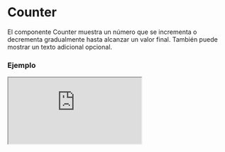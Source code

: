 # Counter

El componente Counter muestra un número que se incrementa o decrementa gradualmente hasta alcanzar un valor final. También puede mostrar un texto adicional opcional.

 

### Ejemplo

<iframe minHeightIframe="30dvh" src="https://fenextjs-component-storybook.vercel.app/iframe.html?args=&id=counter-counter--index&viewMode=story" />

### Importación

Para importar el componente Counter, se puede hacer desde fenextjs

```tsx copy
import { Counter } from "fenextjs";
```

### Parámetros

| Parámetro | Tipo | Requerido | Default | Descripcion |
| --------- | ---- | --------- | ------- | ----------- |
| number | number | sí | 0 | El número que se mostrará y que será incrementado o decrementado gradualmente. |
| text | ReactNode | no | undefined | Texto adicional que se puede mostrar junto con el contador. |
| time | number | no | 1000 | Tiempo en milisegundos para alcanzar el número final. |
| decimal | number | no | 2 | Cantidad de decimales a mostrar en el número. |
| parseNumber | (n: number) =\> ReactNode | no | parseNumberCount | Función personalizada para formatear el número antes de mostrarlo. |
| className | string | no | '' | Clase CSS para personalizar el contenedor del componente. |
| classNameNumber | string | no | '' | Clase CSS para personalizar la apariencia del número. |
| classNameText | string | no | '' | Clase CSS para personalizar la apariencia del texto. |

### Storybook

Para ver el storybook del componente lo puede hacer con este [link](https://fenextjs-component-storybook.vercel.app/?path=/story/counter-counter--index)

### Usos

- Básico

```tsx copy
<Counter number={100} />
```

- Counter con texto adicional

```tsx copy
<Counter number={100} text="Progreso" />
```

- Counter con tiempo personalizado

```tsx copy
<Counter number={500} time={2000} />
```

